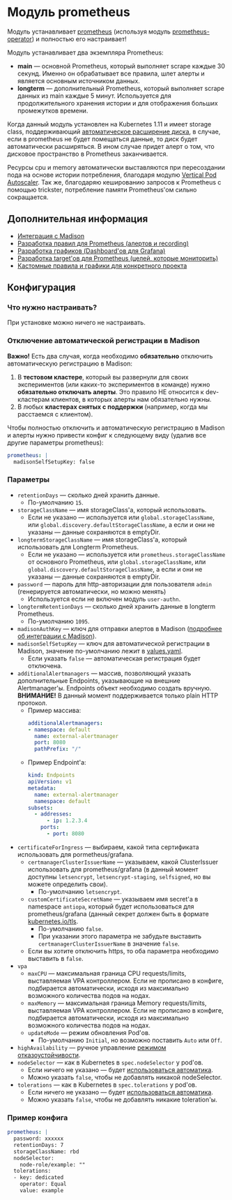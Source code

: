Модуль prometheus
=======

Модуль устанавливает [prometheus](https://prometheus.io/) (используя модуль [prometheus-operator](../200-prometheus-operator/)) и полностью его настраивает!

Модуль устанавливает два экземпляра Prometheus:
* **main** — основной Prometheus, который выполняет scrape каждые 30 секунд. Именно он обрабатывает все правила, шлет алерты и является основным источником данных.
* **longterm** — дополнительный Prometheus, который выполняет scrape данных из main каждые 5 минут. Используется для продолжительного хранения истории и для отображения больших промежутков времени.

Когда данный модуль установлен на Kubernetes 1.11 и имеет storage class, поддерживающий [автоматическое расширение диска](https://kubernetes.io/blog/2018/07/12/resizing-persistent-volumes-using-kubernetes/), в случае, если в prometheus не будет помещаться данные, то диск будет автоматически расширяться. В ином случае придет алерт о том, что дисковое пространство в Prometheus заканчивается.

Ресурсы cpu и memory автоматически выставляются при пересоздании пода на основе истории потребления, благодаря модулю [Vertical Pod Autoscaler](../302-vertical-pod-autoscaler). Так же, благодаряю кешированию запросов к Prometheus с помощью trickster, потребление памяти Prometheus'ом сильно сокращается.

Дополнительная информация
-------------------------

* [Интеграция с Madison](docs/MADISON.md)
* [Разработка правил для Prometheus (алертов и recording)](docs/PROMETHEUS_RULES_DEVELOPMENT.md)
* [Разработка графиков (Dashboard'ов для Grafana)](docs/GRAFANA_DASHBOARD_DEVELOPMENT.md)
* [Разработка target'ов для Prometheus (целей, которые мониторить)](docs/PROMETHEUS_TARGETS_DEVELOPMENT.md)
* [Кастомные правила и графики для конкретного проекта](docs/PROJECT_CUSTOMIZATION.md)

Конфигурация
------------

### Что нужно настраивать?

При установке можно ничего не настраивать.

### Отключение автоматической регистрации в Madison

**Важно!** Есть два случая, когда необходимо **обязательно** отключить автоматическую регистрацию в Madison:
1. В **тестовом кластере**, который вы развернули для своих экспериментов (или каких-то экспериментов в команде) нужно **обязательно отключать алерты**. Это правило НЕ относится к dev-кластерам клиентов, в которых алерты нам обязательно нужны.
2. В любых **кластерах снятых с поддержки** (например, когда мы расстаемся с клиентом).

Чтобы полностью отключить и автоматическую регистрацию в Madison и алерты нужно привести конфиг к следующему виду (удалив все другие параметры prometheus):

```yaml
prometheus: |
  madisonSelfSetupKey: false
```

### Параметры

* `retentionDays` — сколько дней хранить данные.
    * По-умолчанию `15`.
* `storageClassName` — имя storageClass'а, который использовать.
    * Если не указано — используется или `global.storageClassName`, или `global.discovery.defaultStorageClassName`, а если и они не указаны — данные сохраняются в emptyDir.
* `longtermStorageClassName` — имя storageClass'а, который использовать для Longterm Prometheus.
    * Если не указано — используется или `prometheus.storageClassName` от основного Prometheus, или `global.storageClassName`, или `global.discovery.defaultStorageClassName`, а если и они не указаны — данные сохраняются в emptyDir.
* `password` — пароль для http-авторизации для пользователя `admin` (генерируется автоматически, но можно менять)
    * Используется если не включен модуль `user-authn`.
* `longtermRetentionDays` — сколько дней хранить данные в longterm Prometheus.
  * По-умолчанию `1095`.
* `madisonAuthKey` — ключ для отправки алертов в Madison ([подробнее об интеграции с Madison](docs/MADISON.md)).
* `madisonSelfSetupKey` — ключ для автоматической регистрации в Madison, значение по-умолчанию лежит в [values.yaml](values.yaml).
    * Если указать `false` — автоматическая регистрация будет отключена.
* `additionalAlertmanagers` — массив, позволяющий указать дополнительные Endpoints, указывающие на внешние Alertmanager'ы. Endpoints объект необходимо создать вручную. **ВНИМАНИЕ!** В данный момент поддерживается только plain HTTP протокол.
    * Пример массива:
      ```yaml
      additionalAlertmanagers:
      - namespace: default
        name: external-alertmanager
        port: 8080
        pathPrefix: "/"
      ```
    * Пример Endpoint'а:
        ```yaml
        kind: Endpoints
        apiVersion: v1
        metadata:
          name: external-alertmanager
          namespace: default
        subsets:
          - addresses:
              - ip: 1.2.3.4
            ports:
              - port: 8080
        ```
* `certificateForIngress` — выбираем, какой типа сертификата использовать для pormetheus/grafana.
    * `certmanagerClusterIssuerName` — указываем, какой ClusterIssuer использовать для prometheus/grafana (в данный момент доступны `letsencrypt`, `letsencrypt-staging`, `selfsigned`, но вы можете определить свои).
        * По-умолчанию `letsencrypt`.
    * `customCertificateSecretName` — указываем имя secret'а в namespace `antiopa`, который будет использоваться для prometheus/grafana (данный секрет должен быть в формате [kubernetes.io/tls](https://kubernetes.github.io/ingress-nginx/user-guide/tls/#tls-secrets).
        * По-умолчанию `false`.
        * При указании этого параметра не забудьте выставить `certmanagerClusterIssuerName` в значение `false`.
    * Если вы хотите отключить https, то оба параметра необходимо выставить в `false`.
* `vpa`
    * `maxCPU` — максимальная граница CPU requests/limits, выставляемая VPA контроллером. Если не прописано в конфиге, подбирается автоматически, исходя из максимально возможного количества подов на нодах.
    * `maxMemory` — максимальная граница Memory requests/limits, выставляемая VPA контроллером. Если не прописано в конфиге, подбирается автоматически, исходя из максимально возможного количества подов на нодах.
    * `updateMode` — режим обновления Pod'ов.
        * По-умолчанию `Initial`, но возможно поставить `Auto` или `Off`.
* `highAvailability` — ручное управление [режимом отказоустойчивости](/FEATURES.md#отказоустойчивость).
* `nodeSelector` — как в Kubernetes в `spec.nodeSelector` у pod'ов.
    * Если ничего не указано — будет [использоваться автоматика](/README.md#выделение-узлов-под-определенный-вид-нагрузки).
    * Можно указать `false`, чтобы не добавлять никакой nodeSelector.
* `tolerations` — как в Kubernetes в `spec.tolerations` у pod'ов.
    * Если ничего не указано — будет [использоваться автоматика](/README.md#выделение-узлов-под-определенный-вид-нагрузки).
    * Можно указать `false`, чтобы не добавлять никакие toleration'ы.

### Пример конфига

```yaml
prometheus: |
  password: xxxxxx
  retentionDays: 7
  storageClassName: rbd
  nodeSelector:
    node-role/example: ""
  tolerations:
  - key: dedicated
    operator: Equal
    value: example
```

